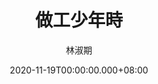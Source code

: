 ---
issue: 404
title: 做工少年時
author: 林淑期
date: 2020-11-19T00:00:00.000+08:00
topic: 懷想
difficulty: 1
wikidata: Q131449205
wikidata_link: https://www.wikidata.org/wiki/Q131449205
---